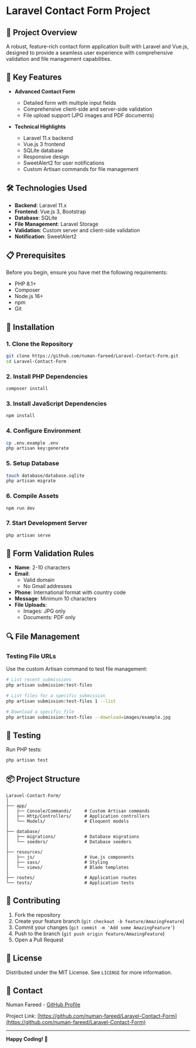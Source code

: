 # Laravel Contact Form Project

## 🚀 Project Overview

A robust, feature-rich contact form application built with Laravel and Vue.js, designed to provide a seamless user experience with comprehensive validation and file management capabilities.

## 🌟 Key Features

- **Advanced Contact Form**
  - Detailed form with multiple input fields
  - Comprehensive client-side and server-side validation
  - File upload support (JPG images and PDF documents)

- **Technical Highlights**
  - Laravel 11.x backend
  - Vue.js 3 frontend
  - SQLite database
  - Responsive design
  - SweetAlert2 for user notifications
  - Custom Artisan commands for file management

## 🛠 Technologies Used

- **Backend**: Laravel 11.x
- **Frontend**: Vue.js 3, Bootstrap
- **Database**: SQLite
- **File Management**: Laravel Storage
- **Validation**: Custom server and client-side validation
- **Notification**: SweetAlert2

## 📋 Prerequisites

Before you begin, ensure you have met the following requirements:

- PHP 8.1+
- Composer
- Node.js 16+
- npm
- Git

## 🔧 Installation

### 1. Clone the Repository
```bash
git clone https://github.com/numan-fareed/Laravel-Contact-Form.git
cd Laravel-Contact-Form
```

### 2. Install PHP Dependencies
```bash
composer install
```

### 3. Install JavaScript Dependencies
```bash
npm install
```

### 4. Configure Environment
```bash
cp .env.example .env
php artisan key:generate
```

### 5. Setup Database
```bash
touch database/database.sqlite
php artisan migrate
```

### 6. Compile Assets
```bash
npm run dev
```

### 7. Start Development Server
```bash
php artisan serve
```

## 📝 Form Validation Rules

- **Name**: 2-10 characters
- **Email**: 
  - Valid domain 
  - No Gmail addresses
- **Phone**: International format with country code
- **Message**: Minimum 10 characters
- **File Uploads**: 
  - Images: JPG only
  - Documents: PDF only

## 🔍 File Management

### Testing File URLs
Use the custom Artisan command to test file management:

```bash
# List recent submissions
php artisan submission:test-files

# List files for a specific submission
php artisan submission:test-files 1 --list

# Download a specific file
php artisan submission:test-files --download=images/example.jpg
```

## 🧪 Testing

Run PHP tests:
```bash
php artisan test
```

## 📦 Project Structure

```
Laravel-Contact-Form/
│
├── app/
│   ├── Console/Commands/     # Custom Artisan commands
│   ├── Http/Controllers/     # Application controllers
│   └── Models/               # Eloquent models
│
├── database/
│   ├── migrations/           # Database migrations
│   └── seeders/              # Database seeders
│
├── resources/
│   ├── js/                   # Vue.js components
│   ├── sass/                 # Styling
│   └── views/                # Blade templates
│
├── routes/                   # Application routes
└── tests/                    # Application tests
```

## 🤝 Contributing

1. Fork the repository
2. Create your feature branch (`git checkout -b feature/AmazingFeature`)
3. Commit your changes (`git commit -m 'Add some AmazingFeature'`)
4. Push to the branch (`git push origin feature/AmazingFeature`)
5. Open a Pull Request

## 📄 License

Distributed under the MIT License. See `LICENSE` for more information.

## 👥 Contact

Numan Fareed - [GitHub Profile](https://github.com/numan-fareed)

Project Link: [https://github.com/numan-fareed/Laravel-Contact-Form](https://github.com/numan-fareed/Laravel-Contact-Form)

---

**Happy Coding! 🚀**
